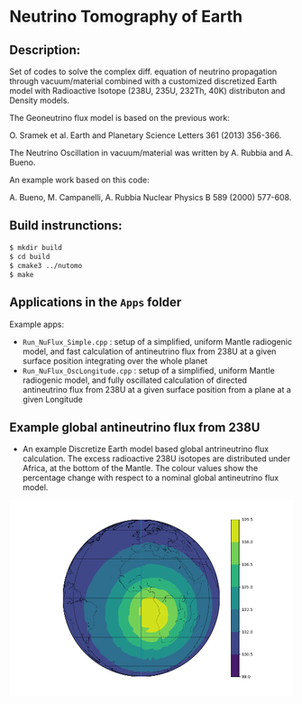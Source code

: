# Neutrino Tomography of Earth

## Description:
Set of codes to solve the complex diff. equation of neutrino propagation through vacuum/material
combined with a customized discretized Earth model with Radioactive Isotope (238U, 235U, 232Th, 40K) distributon and Density models.

The Geoneutrino flux model is based on the previous work:

O. Sramek et al. Earth and Planetary Science Letters 361 (2013) 356-366.

The Neutrino Oscillation in vacuum/material was written by A. Rubbia and A. Bueno.

An example work based on this code: 

A. Bueno, M. Campanelli, A. Rubbia Nuclear Physics B 589 (2000) 577-608.


## Build instrunctions:
```
$ mkdir build
$ cd build
$ cmake3 ../nutomo
$ make
```

## Applications in the `Apps` folder

Example apps:
 * `Run_NuFlux_Simple.cpp` : setup of a simplified, uniform Mantle radiogenic model, and fast calculation of antineutrino flux from 238U at a given surface position integrating over the whole planet
 * `Run_NuFlux_OscLongitude.cpp` : setup of a simplified, uniform Mantle radiogenic model, and fully oscillated calculation of directed antineutrino flux from 238U at a given surface position from a plane at a given Longitude

## Example global antineutrino flux from 238U

* An example Discretize Earth model based global antrineutrino flux calculation. The excess radioactive 238U isotopes are distributed under Africa, at the bottom of the Mantle. The colour values show the percentage change with respect to a nominal global antineutrino flux model.

![Antineutrino flux from a U238 activity model](/Images/Antinu_FluxU238_dummy.png)

